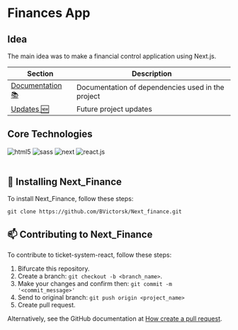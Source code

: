 <h1> Finances App </h2>

<h2>Idea</h2>
<p>The main idea was to make a financial control application using Next.js.</p>

|   Section  | Description |
|   --------- | ------
|   [Documentation 📚](./Documentation.md) | Documentation of dependencies used in the project |
|   [Updates 🆕](./Updates.md) | Future project updates |

## Core Technologies
<div style="display: inline_block">
  <img align="center" alt="html5" src="https://img.shields.io/badge/HTML5-FF5900?style=for-the-badge&logo=html5&logoColor=white" />
  <img align="center" alt="sass" src="https://img.shields.io/badge/Sass-F82CDF?style=for-the-badge&logo=sass&logoColor=white" />
  <img align="center" alt="next" src="https://img.shields.io/badge/next-000?style=for-the-badge&logo=next.js&logoColor=white" />
  <img align="center" alt="react.js" src="https://img.shields.io/badge/React-20232A?style=for-the-badge&logo=react&logoColor=61DAFB" />
</div>
<br/>

## 🚀 Installing Next_Finance
To install Next_Finance, follow these steps:

```
git clone https://github.com/BVictorsk/Next_finance.git
```

## 📫 Contributing to Next_Finance

To contribute to ticket-system-react, follow these steps:

1. Bifurcate this repository.
2. Create a branch: `git checkout -b <branch_name>`.
3. Make your changes and confirm then: `git commit -m '<commit_message>'`
4. Send to original branch: `git push origin <project_name>`
5. Create pull request.

Alternatively, see the GitHub documentation at [How create a pull request](https://help.github.com/en/github/collaborating-with-issues-and-pull-requests/creating-a-pull-request).
